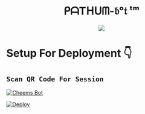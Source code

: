 <h1 align="center"> ᑭᗩTᕼᑌᗰ-𝔟ᵒ𝔱 ᵗᵐ  <br></h1>
<p align="center">
<img src="https://scontent.fcmb4-2.fna.fbcdn.net/v/t39.30808-6/300879896_1191469391636894_6039112901209950442_n.jpg?_nc_cat=104&ccb=1-7&_nc_sid=09cbfe&_nc_ohc=67k5n-e_8FMAX_1Qg03&tn=msGj56VmcAptm_e2&_nc_ht=scontent.fcmb4-2.fna&oh=00_AT_58NA461miSiJmdTr8A47eXtHV8FsPhviYwFg3dEbbcg&oe=6332329C" border="0">



# Setup For Deployment 👇


## `Scan QR Code For Session`
[![Cheems Bot](https://repl.it/badge/github/quiec/whatsasena)](https://replit.com/@nipunarangana/Blue-Lione-Bot?v=1)



 



[![Deploy](https://www.herokucdn.com/deploy/button.svg)](https://heroku.com/deploy)
  

 
 
